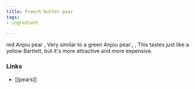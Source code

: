 ```yaml
---
title: French butter pear
tags:
- ingredient

---
```

red Anjou pear , Very similar to a green Anjou pear., , This tastes just like a yellow Bartlett, but it's more attractive and more expensive.

### Links

* [[pears]]
